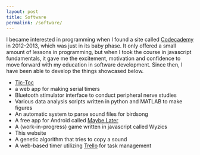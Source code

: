 ```yaml
---
layout: post
title: Software
permalink: /software/
---
```

I became interested in programming when I found a site called
[Codecademy](https://www.codecademy.com/) in 2012-2013,
which was just in its baby phase. It only offered a small amount of lessons in programming, but when I took the course in javascript fundamentals, it gave me the excitement, motivation and confidence to move forward with my education in software development. Since then, I have been able to develop the things showcased below.

- [Tic-Toc](/tic-toc.html)
- a web app for making serial timers
- Bluetooth stimulator interface to conduct peripheral nerve studies
- Various data analysis scripts written in python and MATLAB to make figures
- An automatic system to parse sound files for birdsong
- A free app for Android called [Maybe Later](https://play.google.com/store/apps/details?id=com.wgillis.maybelater&hl=en)
- A (work-in-progress) game written in javascript called Wyzics
- This website
- A genetic algorithm that tries to copy a sound
- A web-based timer utilizing [Trello](https://trello.com) for task management
